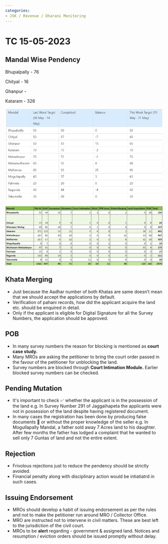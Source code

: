 ```yaml
---
categories:
- JSK / Revenue / Dharani Monitoring
---
```

# TC 15-05-2023

## Mandal Wise Pendency

Bhupalpally - 76

Chityal - 16

Ghanpur - 

Kataram - 326

  

  

![](../files/347df512-1595-44c1-aad3-d44d24620829.png)  

  

![](../files/612ea27b-ac32-44a1-9e49-ed88fbedb75d.png)  

  

## Khata Merging

- Just because the Aadhar number of both Khatas are same doesn’t mean that we should accept the applications by default.
- Verification of pahani records, how did the applicant acquire the land etc. should be enquired in detail.
- Only if the applicant is eligible for Digital Signature for all the Survey Numbers, the application should be approved.

  

## POB

- In many survey numbers the reason for blocking is mentioned as **court case study.** 
- Many MROs are asking the petitioner to bring the court order passed in the favour of the petitioner for unblocking the land.
- Survey numbers are blocked through **Court Intimation Module.** Earlier blocked survey numbers can be checked. 

  

## Pending Mutation 

- It's important to check ✅ whether the applicant is in the possession of the land e.g. In Survey Number 291 of Jaggaihapeta the applicants were not in possession of the land despite having registered document. 
- In many cases the registration has been done by producing false documents 📄 or without the proper knowledge of the seller e.g. In Mogullapally Mandal, a father sold away 7 Acres land to his daughter. After few months the father has lodged a complaint that he wanted to sell only 7 Guntas of land and not the entire extent.

  

## Rejection

- Frivolous rejections just to reduce the pendency should be strictly avoided. 
- Financial penalty along with disciplinary action would be intiatiatrd in such cases.

  

## Issuing Endorsement 

- MROs should develop a habit of issuing endorsement as per the rules and not to make the petitioner run around MRO / Collector Office. 
- MRO are instructed not to intervene in civil matters. These are best left to the jurisdiction of the civil court.
- MROs to be **alert** regarding - government & assigned land. Notices and resumption / eviction orders should be issued promptly without delay.